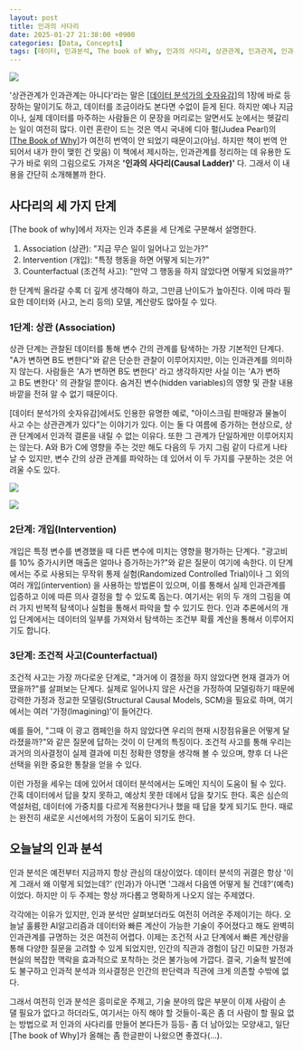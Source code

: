 ```yaml
---
layout: post
title: 인과의 사다리
date: 2025-01-27 21:38:00 +0900
categories: [Data, Concepts]
tags: [데이터, 인과분석, The book of Why, 인과의 사다리, 상관관계, 인과관계, 인과]
---
```


[![](https://cojette.wordpress.com/wp-content/uploads/2025/02/image.png?w=1024)](https://cojette.wordpress.com/wp-content/uploads/2025/02/image.png)

'상관관계가 인과관계는 아니다'라는 말은 [[데이터 분석가의 숫자유감](https://bit.ly/3iooZfY)]의 1장에 바로 등장하는 말이기도 하고, 데이터를 조금이라도 본다면 수없이 듣게 된다. 하지만 예나 지금이나, 실제 데이터를 마주하는 사람들은 이 문장을 머리로는 알면서도 눈에서는 헷갈리는 일이 여전히 많다. 이런 혼란이 드는 것은 역시 국내에 디아 펄(Judea Pearl)의 [[The Book of Why](https://www.aladin.co.kr/shop/wproduct.aspx?ItemId=194667732)]가 여전히 번역이 안 되었기 때문이고(아님. 하지만 책이 번역 안 되어서 내가 한이 맺힌 건 맞음) 이 책에서 제시하는, 인과관계를 정리하는 데 유용한 도구가 바로 위의 그림으로도 가져온 **'인과의 사다리(Causal Ladder)'** 다. 그래서 이 내용을 간단히 소개해볼까 한다.

## 사다리의 세 가지 단계


[The book of why]에서 저자는 인과 추론을 세 단계로 구분해서 설명한다.

1.  Association (상관): "지금 무슨 일이 일어나고 있는가?"
2.  Intervention (개입): "특정 행동을 하면 어떻게 되는가?"
3.  Counterfactual (조건적 사고): "만약 그 행동을 하지 않았다면 어떻게 되었을까?"

한 단계씩 올라갈 수록 더 깊게 생각해야 하고, 그만큼 난이도가 높아진다. 이에 따라 필요한 데이터와 (사고, 논리 등의) 모델, 계산량도 많아질 수 있다.

### 1단계: 상관 (Association)

상관 단계는 관찰된 데이터를 통해 변수 간의 관계를 탐색하는 가장 기본적인 단계다. "A가 변하면 B도 변한다"와 같은 단순한 관찰이 이루어지지만, 이는 인과관계를 의미하지 않는다. 사람들은 'A가 변하면 B도 변한다' 라고 생각하지만 사실 이는 'A가 변하고 B도 변한다' 의 관찰일 뿐이다. 숨겨진 변수(hidden variables)의 영향 및 관찰 내용 바깥을 전혀 알 수 없기 때문이다.

[데이터 분석가의 숫자유감]에서도 인용한 유명한 예로, "아이스크림 판매량과 물놀이 사고 수는 상관관계가 있다"는 이야기가 있다. 이는 둘 다 여름에 증가하는 현상으로, 상관 단계에서 인과적 결론을 내릴 수 없는 이유다. 또한 그 관계가 단일하게만 이루어지지는 않는다. A와 B가 C에 영향을 주는 것만 해도 다음의 두 가지 그림 같이 다르게 나타날 수 있지만, 변수 간의 상관 관계를 파악하는 데 있어서 이 두 가지를 구분하는 것은 어려울 수도 있다.

![](https://cojette.wordpress.com/wp-content/uploads/2025/03/image-1.png?w=720)

![](https://cojette.wordpress.com/wp-content/uploads/2025/03/image.png?w=754)

### 2단계: 개입(Intervention)

개입은 특정 변수를 변경했을 때 다른 변수에 미치는 영향을 평가하는 단계다. "광고비를 10% 증가시키면 매출은 얼마나 증가하는가?"와 같은 질문이 여기에 속한다. 이 단계에서는 주로 사용되는 무작위 통제 실험(Randomized Controlled Trial)이나 그 외의 여러 개입(intervention) 을 사용하는 방법론이 있으며, 이를 통해서 실제 인과관계를 입증하고 이에 따른 의사 결정을 할 수 있도록 돕는다. 여기서는 위의 두 개의 그림을 여러 가지 반복적 탐색이나 실험을 통해서 파악을 할 수 있기도 한다. 인과 추론에서의 개입 단계에서는 데이터의 일부를 가져와서 탐색하는 조건부 확률 계산을 통해서 이루어지기도 합니다.

### 3단계: 조건적 사고(Counterfactual)

조건적 사고는 가장 까다로운 단계로, "과거에 이 결정을 하지 않았다면 현재 결과가 어땠을까?"를 살펴보는 단계다. 실제로 일어나지 않은 사건을 가정하여 모델링하기 때문에 강력한 가정과 정교한 모델링(Structural Causal Models, SCM)을 필요로 하며, 여기에서는 여러 '가정(Imagining)'이 들어간다.

예를 들어, "그때 이 광고 캠페인을 하지 않았다면 우리의 현재 시장점유율은 어떻게 달라졌을까?"와 같은 질문에 답하는 것이 이 단계의 특징이다. 조건적 사고를 통해 우리는 과거의 의사결정이 실제 결과에 미친 정확한 영향을 생각해 볼 수 있으며, 향후 더 나은 선택을 위한 중요한 통찰을 얻을 수 있다.

이런 가정을 세우는 데에 있어서 데이터 분석에서는 도메인 지식이 도움이 될 수 있다. 간혹 데이터에서 답을 찾지 못하고, 예상치 못한 데에서 답을 찾기도 한다. 혹은 심슨의 역설처럼, 데이터에 가중치를 다르게 적용한다거나 했을 때 답을 찾게 되기도 한다. 때로는 완전히 새로운 시선에서의 가정이 도움이 되기도 한다.

## 오늘날의 인과 분석

인과 분석은 예전부터 지금까지 항상 관심의 대상이었다. 데이터 분석의 귀결은 항상 '이게 그래서 왜 이렇게 되었는데?' (인과)가 아니면 '그래서 다음엔 어떻게 될 건데?'(예측) 이었다. 하지만 이 두 주제는 항상 까다롭고 명확하게 나오지 않는 주제였다.

각각에는 이유가 있지만, 인과 분석만 살펴보더라도 여전히 어려운 주제이기는 하다. 오늘날 훌륭한 AI알고리즘과 데이터와 빠른 계산이 가능한 기술이 주어졌다고 해도 완벽히 인과관계를 규명하는 것은 여전히 어렵다. 이제는 조건적 사고 단계에서 빠른 계산량을 통해 다양한 질문을 고려할 수 있게 되었지만, 인간의 직관과 경험이 담긴 미묘한 가정과 현실의 복잡한 맥락을 효과적으로 포착하는 것은 불가능에 가깝다. 결국, 기술적 발전에도 불구하고 인과적 분석과 의사결정은 인간의 판단력과 직관에 크게 의존할 수밖에 없다.

그래서 여전히 인과 분석은 흥미로운 주제고, 기술 분야의 많은 부분이 이제 사람이 손 댈 필요가 없다고 하더라도, 여기서는 아직 해야 할 것들이-혹은 좀 더 사람이 할 필요 없는 방법으로 저 인과의 사다리를 만들어 본다든가 등등- 좀 더 남아있는 모양새고, 일단 [The book of Why]가 올해는 좀 한글판이 나왔으면 좋겠다(...).
